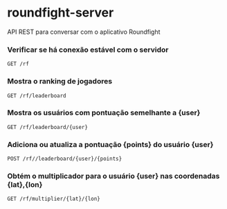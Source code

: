 # roundfight-server

API REST para conversar com o aplicativo Roundfight


### Verificar se há conexão estável com o servidor
```
GET /rf
```

### Mostra o ranking de jogadores
```
GET /rf/leaderboard
```

### Mostra os usuários com pontuação semelhante a {user}
```
GET /rf/leaderboard/{user}
```

### Adiciona ou atualiza a pontuação {points} do usuário {user}
```
POST /rf//leaderboard/{user}/{points}
```

### Obtém o multiplicador para o usuário {user} nas coordenadas {lat},{lon}
```
GET /rf/multiplier/{lat}/{lon}
```
